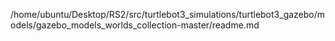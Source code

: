 /home/ubuntu/Desktop/RS2/src/turtlebot3_simulations/turtlebot3_gazebo/models/gazebo_models_worlds_collection-master/readme.md